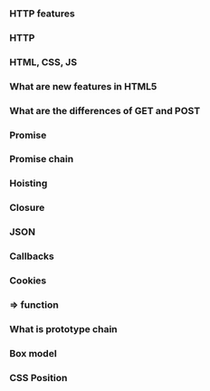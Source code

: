 ### HTTP features

### HTTP 

### HTML, CSS, JS

### What are new features in HTML5

### What are the differences of GET and POST

### Promise

### Promise chain

### Hoisting

### Closure

### JSON

### Callbacks

### Cookies

### => function

### What is prototype chain

### Box model 

### CSS Position
